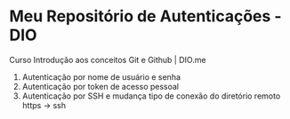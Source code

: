 # Meu Repositório de Autenticações - DIO
Curso Introdução aos conceitos Git e Github | DIO.me

1. Autenticação por nome de usuário e senha
2. Autenticação por token de acesso pessoal
3. Autenticação por SSH e mudança tipo de conexão do diretório remoto https -> ssh
